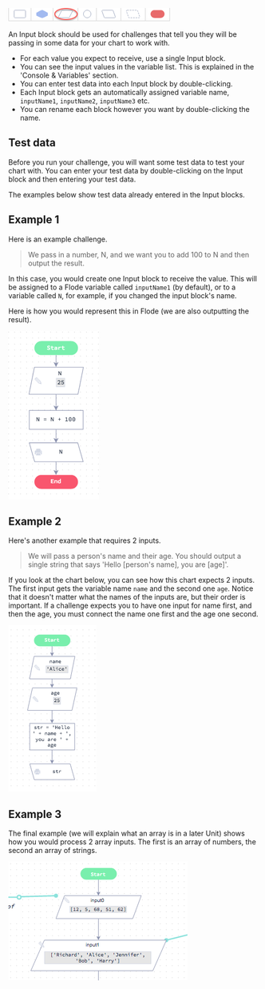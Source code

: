 ![](.guides/img/input.png)

An Input block should be used for challenges that tell you they will be passing in some data for your chart to work with. 

- For each value you expect to receive, use a single Input block.
- You can see the input values in the variable list. This is explained in the 'Console & Variables' section.
- You can enter test data into each Input block by double-clicking.
- Each Input block gets an automatically assigned variable name, `inputName1`, `inputName2`, `inputName3` etc.
- You can rename each block however you want by double-clicking the name.

## Test data
Before you run your challenge, you will want some test data to test your chart with. You can enter your test data by double-clicking on the Input block and then entering your test data.

The examples below show test data already entered in the Input blocks.

## Example 1
Here is an example challenge.

> We pass in a number, N, and we want you to add 100 to N and then output the result.

In this case, you would create one Input block to receive the value. This will be assigned to a Flode variable called `inputName1` (by default), or to a variable called `N`, for example, if you changed the input block's name.

Here is how you would represent this in Flode (we are also outputting the result).

![](.guides/img/input-exp1.png)

## Example 2
Here's another example that requires 2 inputs.

> We will pass a person's name and their age. You should output a single string that says 'Hello [person's name], you are [age]'.

If you look at the chart below, you can see how this chart expects 2 inputs. The first input gets the variable name `name` and the second one `age`.  Notice that it doesn't matter what the names of the inputs are, but their order is important.  If a challenge expects you to have one input for name first, and then the age, you must connect the name one first and the age one second.

![](.guides/img/input-exp2.png)

## Example 3
The final example (we will explain what an array is in a later Unit) shows how you would process 2 array inputs. The first is an array of numbers, the second an array of strings.

![](.guides/img/input-exp3.png)

